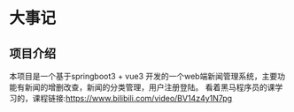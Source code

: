 # 大事记

## 项目介绍
本项目是一个基于springboot3 + vue3 开发的一个web端新闻管理系统，主要功能有新闻的增删改查，新闻的分类管理，用户注册登陆。
看着黑马程序员的课学习的，课程链接:https://www.bilibili.com/video/BV14z4y1N7pg



